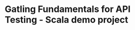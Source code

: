 Gatling Fundamentals for API Testing - Scala demo project
=============================================

